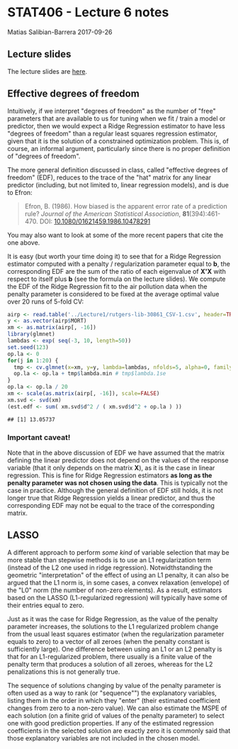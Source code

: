 STAT406 - Lecture 6 notes
================
Matias Salibian-Barrera
2017-09-26

Lecture slides
--------------

The lecture slides are [here](STAT406-17-lecture-6.pdf).

Effective degrees of freedom
----------------------------

Intuitively, if we interpret "degrees of freedom" as the number of "free" parameters that are available to us for tuning when we fit / train a model or predictor, then we would expect a Ridge Regression estimator to have less "degrees of freedom" than a regular least squares regression estimator, given that it is the solution of a constrained optimization problem. This is, of course, an informal argument, particularly since there is no proper definition of "degrees of freedom".

The more general definition discussed in class, called "effective degrees of freedom" (EDF), reduces to the trace of the "hat" matrix for any linear predictor (including, but not limited to, linear regression models), and is due to Efron:

> Efron, B. (1986). How biased is the apparent error rate of a prediction rule? *Journal of the American Statistical Association*, **81**(394):461-470. DOI: [10.1080/01621459.1986.10478291](https://doi.org/10.1080/01621459.1986.10478291)

You may also want to look at some of the more recent papers that cite the one above.

It is easy (but worth your time doing it) to see that for a Ridge Regression estimator computed with a penalty / regularization parameter equal to **b**, the corresponding EDF are the sum of the ratio of each eigenvalue of **X'X** with respect to itself plus **b** (see the formula on the lecture slides). We compute the EDF of the Ridge Regression fit to the air pollution data when the penalty parameter is considered to be fixed at the
average optimal value over 20 runs of 5-fold CV:

``` r
airp <- read.table('../Lecture1/rutgers-lib-30861_CSV-1.csv', header=TRUE, sep=',')
y <- as.vector(airp$MORT)
xm <- as.matrix(airp[, -16])
library(glmnet)
lambdas <- exp( seq(-3, 10, length=50))
set.seed(123)
op.la <- 0
for(j in 1:20) {
  tmp <- cv.glmnet(x=xm, y=y, lambda=lambdas, nfolds=5, alpha=0, family='gaussian')
  op.la <- op.la + tmp$lambda.min # tmp$lambda.1se
}
op.la <- op.la / 20
xm <- scale(as.matrix(airp[, -16]), scale=FALSE)
xm.svd <- svd(xm)
(est.edf <- sum( xm.svd$d^2 / ( xm.svd$d^2 + op.la ) ))
```

    ## [1] 13.05737

### Important caveat!

Note that in the above discussion of EDF we have assumed that the matrix defining the linear predictor does not depend on the values of the response variable (that it only depends on the matrix **X**), as it is the case in linear regression. This is fine for Ridge Regression estimators **as long as the penalty parameter was not chosen using the data**. This is typically not the case in practice. Although the general definition of EDF still holds, it is not longer true that Ridge Regression yields a linear predictor, and thus the corresponding EDF may not be equal to the trace of the corresponding matrix.

LASSO
-----

A different approach to perform *some kind* of variable selection that may be more stable than stepwise methods is to use an L1 regularization term (instead of the L2 one used in ridge regression). Notwidthstanding the geometric "interpretation" of the effect of using an L1 penalty, it can also be argued that the L1 norm is, in some cases, a convex relaxation (envelope) of the "L0" norm (the number of non-zero elements). As a result, estimators based on the LASSO (L1-regularized regression) will typically have some of their entries equal to zero.

Just as it was the case for Ridge Regression, as the value of the penalty parameter increases, the solutions to the L1 regularized problem change from the usual least squares estimator (when the regularization parameter equals to zero) to a vector of all zeroes (when the penalty constant is sufficiently large). One difference between using an L1 or an L2 penalty is that for an L1-regularized problem, there usually is a finite value of the penalty term that produces a solution of all zeroes, whereas for the L2 penalizations this is not generally true.

The sequence of solutions changing by value of the penalty parameter is often used as a way to rank (or "sequence"") the explanatory variables, listing them in the order in which they "enter" (their estimated coefficient changes from zero to a non-zero value). <!-- Varying the value of the penalty term we obtain a path of solutions (much like --> <!-- we did in ridge regression), where the vector of estimated regression --> <!-- coefficients becomes sparser as the penalty gets stronger.  --> We can also estimate the MSPE of each solution (on a finite grid of values of the penalty parameter) to select one with good prediction properties. If any of the estimated regression coefficients in the selected solution are exactly zero it is commonly said that those explanatory variables are not included in the chosen model.

<!-- There are two main implementation of the LASSO in `R`, one is -->
<!-- via the `glmnet` function (in package `glmnet`), and the other -->
<!-- is with the function `lars` in package `lars`. Both, of course, -->
<!-- compute the same estimators, but they do so in different ways.  -->
<!-- We first compute the path of LASSO solutions for the `credit` data -->
<!-- used in previous lectures: -->
<!-- ```{r creditlasso, warning=FALSE, message=FALSE} -->
<!-- x <- read.table('../Lecture5/Credit.csv', sep=',', header=TRUE, row.names=1) -->
<!-- # use non-factor variables -->
<!-- x <- x[, c(1:6, 11)] -->
<!-- y <- as.vector(x$Balance) -->
<!-- xm <- as.matrix(x[, -7]) -->
<!-- library(glmnet) -->
<!-- # alpha = 1 - LASSO -->
<!-- lambdas <- exp( seq(-3, 10, length=50)) -->
<!-- a <- glmnet(x=xm, y=y, lambda=rev(lambdas), -->
<!--             family='gaussian', alpha=1, intercept=TRUE) -->
<!-- ``` -->
<!-- The `plot` method can be used to show the path of solutions, just as -->
<!-- we did for ridge regression: -->
<!-- ```{r creditlasso3, fig.width=5, fig.height=5} -->
<!-- plot(a, xvar='lambda', label=TRUE, lwd=6, cex.axis=1.5, cex.lab=1.2) -->
<!-- ``` -->
<!-- Using `lars::lars()` we obtain: -->
<!-- ```{r creditlars1, fig.width=5, fig.height=5, message=FALSE, warning=FALSE} -->
<!-- library(lars) -->
<!-- b <- lars(x=xm, y=y, type='lasso', intercept=TRUE) -->
<!-- plot(b, lwd=4) -->
<!-- ``` -->
<!-- With `lars` the returned object is a matrix of regression estimators, one -->
<!-- for each value of the penalty constant where a new coefficient "enters" the -->
<!-- model: -->
<!-- ```{r creditlars2} -->
<!-- # see the variables -->
<!-- coef(b) -->
<!-- b -->
<!-- ``` -->
<!-- The presentation below exploits the fact that the LASSO regression estimators -->
<!-- are piecewise linear between values of the regularization parameter where -->
<!-- a variable enters or drops the model. -->
<!-- In order to select one LASSO estimator (among the infinitely many that -->
<!-- are possible) we can use K-fold CV to estimate the MSPE of a few of them  -->
<!-- (for a grid of values of the penalty parameter, for example), and  -->
<!-- choose the one with smallest estimated MSPE: -->
<!-- ```{r creditlars3, fig.width=5, fig.height=5} -->
<!-- # select one solution -->
<!-- set.seed(123) -->
<!-- tmp.la <- cv.lars(x=xm, y=y, intercept=TRUE, type='lasso', K=5, -->
<!--                   index=seq(0, 1, length=20)) -->
<!-- ``` -->
<!-- Given their random nature, it is always a good idea to run K-fold CV experiments  -->
<!-- more than once: -->
<!-- ```{r creditlars4, fig.width=5, fig.height=5} -->
<!-- set.seed(23) -->
<!-- tmp.la <- cv.lars(x=xm, y=y, intercept=TRUE, type='lasso', K=5, -->
<!--                   index=seq(0, 1, length=20)) -->
<!-- ``` -->
<!-- We now repeat the same steps as above but using the implementation -->
<!-- in `glmnet`: -->
<!-- ```{r creditcv, fig.width=5, fig.height=5} -->
<!-- # run 5-fold CV with glmnet() -->
<!-- set.seed(123) -->
<!-- tmp <- cv.glmnet(x=xm, y=y, lambda=lambdas, nfolds=5, alpha=1,  -->
<!--                  family='gaussian', intercept=TRUE) -->
<!-- plot(tmp, lwd=6, cex.axis=1.5, cex.lab=1.2) -->
<!-- ``` -->
<!-- We ran CV again: -->
<!-- ```{r creditcv2, fig.width=5, fig.height=5} -->
<!-- set.seed(23) -->
<!-- tmp <- cv.glmnet(x=xm, y=y, lambda=lambdas, nfolds=5, alpha=1,  -->
<!--                  family='gaussian', intercept=TRUE) -->
<!-- plot(tmp, lwd=6, cex.axis=1.5, cex.lab=1.2) -->
<!-- ``` -->
<!-- Zoom in the CV plot to check the 1-SE rule: -->
<!-- ```{r creditcv4, fig.width=5, fig.height=5} -->
<!-- plot(tmp, lwd=6, cex.axis=1.5, cex.lab=1.2, ylim=c(22000, 33000)) -->
<!-- ``` -->
<!-- The returned object includes the "optimal" value of the  -->
<!-- penalization parameter, which can be used to  -->
<!-- find the corresponding estimates for the regression -->
<!-- coefficients, using the method `coef`: -->
<!-- ```{r creditcv3} -->
<!-- # optimal lambda -->
<!-- tmp$lambda.min -->
<!-- # coefficients for the optimal lambda -->
<!-- coef(tmp, s=tmp$lambda.min) -->
<!-- ``` -->
<!-- We can also use `coef` to compute the coefficients at -->
<!-- any value of the penalty parameter. For example we -->
<!-- show below the coefficients corresponding  -->
<!-- to penalty values of exp(4) and exp(4.5): -->
<!-- ```{r creditcoeffs} -->
<!-- # coefficients for other values of lambda -->
<!-- coef(tmp, s=exp(4)) -->
<!-- coef(tmp, s=exp(4.5)) # note no. of zeroes... -->
<!-- ``` -->
<!-- ## Compare MSPEs of Ridge & LASSO on the credit data -->
<!-- We now use 50 runs of 5-fold cross-validation to -->
<!-- estimate (and compare) the MSPEs of the different  -->
<!-- estimators / predictors: -->
<!-- ```{r mspecredit, warning=FALSE, message=FALSE, fig.width=5, fig.height=5, tidy=TRUE} -->
<!-- library(MASS) -->
<!-- n <- nrow(xm) -->
<!-- k <- 5 -->
<!-- ii <- (1:n) %% k + 1 -->
<!-- set.seed(123) -->
<!-- N <- 50 -->
<!-- mspe.la <- mspe.st <- mspe.ri <- mspe.f <- rep(0, N) -->
<!-- for(i in 1:N) { -->
<!--   ii <- sample(ii) -->
<!--   pr.la <- pr.f <- pr.ri <- pr.st <- rep(0, n) -->
<!--   for(j in 1:k) { -->
<!--     tmp.ri <- cv.glmnet(x=xm[ii != j, ], y=y[ii != j], lambda=lambdas,  -->
<!--                         nfolds=5, alpha=0, family='gaussian')  -->
<!--     tmp.la <- cv.glmnet(x=xm[ii != j, ], y=y[ii != j], lambda=lambdas,  -->
<!--                         nfolds=5, alpha=1, family='gaussian') -->
<!--     null <- lm(Balance ~ 1, data=x[ii != j, ]) -->
<!--     full <- lm(Balance ~ ., data=x[ii != j, ]) -->
<!--     tmp.st <- stepAIC(null, scope=list(lower=null, upper=full), trace=0) -->
<!--     pr.ri[ ii == j ] <- predict(tmp.ri, s='lambda.min', newx=xm[ii==j,]) -->
<!--     pr.la[ ii == j ] <- predict(tmp.la, s='lambda.min', newx=xm[ii==j,]) -->
<!--     pr.st[ ii == j ] <- predict(tmp.st, newdata=x[ii==j,]) -->
<!--     pr.f[ ii == j ] <- predict(full, newdata=x[ii==j,]) -->
<!--   } -->
<!--   mspe.ri[i] <- mean( (x$Balance - pr.ri)^2 ) -->
<!--   mspe.la[i] <- mean( (x$Balance - pr.la)^2 ) -->
<!--   mspe.st[i] <- mean( (x$Balance - pr.st)^2 ) -->
<!--   mspe.f[i] <- mean( (x$Balance - pr.f)^2 ) -->
<!-- } -->
<!-- boxplot(mspe.la, mspe.ri, mspe.st, mspe.f, names=c('LASSO','Ridge', 'Stepwise', 'Full'), col=c('steelblue', 'gray80', 'tomato', 'springgreen'), cex.axis=1, cex.lab=1, cex.main=2) -->
<!-- mtext(expression(hat(MSPE)), side=2, line=2.5) -->
<!-- ``` -->
<!-- We see that in this example LASSO does not seem to provide better -->
<!-- predictions than Ridge Regression. However, it does yield a  -->
<!-- sequence of explanatory variables that can be interpreted as -->
<!-- based on "importance" for the linear regression model (see -->
<!-- above). -->
